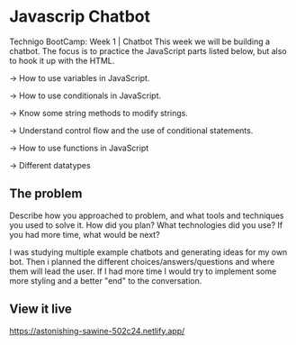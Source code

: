 # Javascrip Chatbot

Technigo BootCamp: Week 1 | Chatbot
This week we will be building a chatbot. 
The focus is to practice the JavaScript parts listed below, but also to hook it up with the HTML.

-> How to use variables in JavaScript.

-> How to use conditionals in JavaScript.

-> Know some string methods to modify strings.

-> Understand control flow and the use of conditional statements.

-> How to use functions in JavaScript

-> Different datatypes

## The problem

Describe how you approached to problem, and what tools and techniques you used to solve it. How did you plan? What technologies did you use? If you had more time, what would be next?

I was studying multiple example chatbots and generating ideas for my own bot. 
Then i planned the different choices/answers/questions and where them will lead the user.
If I had more time I would try to implement some more styling and a better "end" to the conversation.

## View it live

https://astonishing-sawine-502c24.netlify.app/

